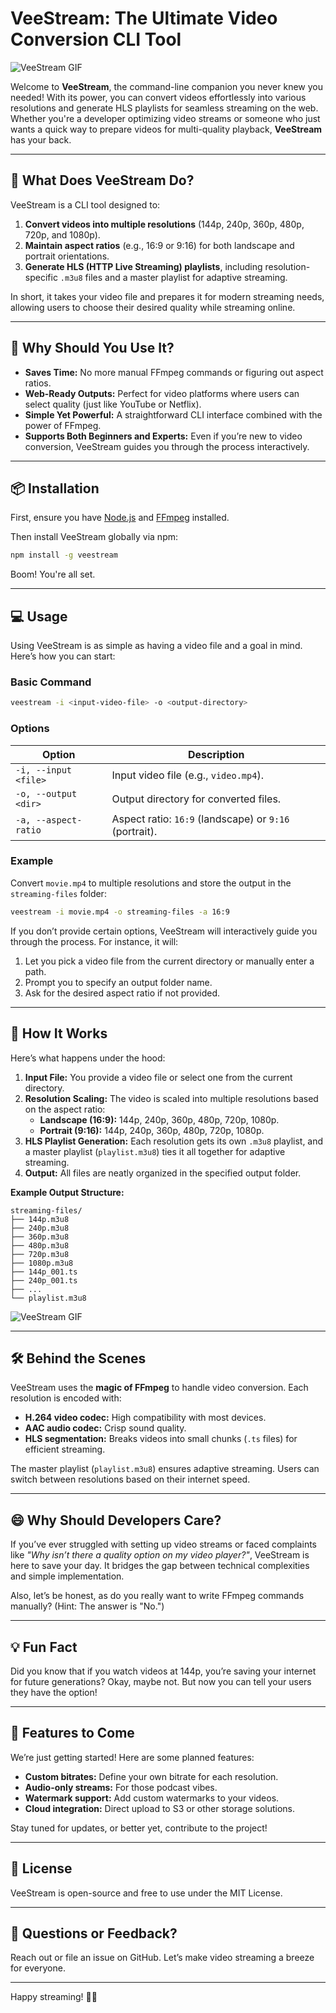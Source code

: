 # VeeStream: The Ultimate Video Conversion CLI Tool

![VeeStream GIF](public/logo.jpg)

Welcome to **VeeStream**, the command-line companion you never knew you needed! With its power, you can convert videos effortlessly into various resolutions and generate HLS playlists for seamless streaming on the web. Whether you're a developer optimizing video streams or someone who just wants a quick way to prepare videos for multi-quality playback, **VeeStream** has your back.

---

## 🚀 What Does VeeStream Do?

VeeStream is a CLI tool designed to:

1. **Convert videos into multiple resolutions** (144p, 240p, 360p, 480p, 720p, and 1080p).
2. **Maintain aspect ratios** (e.g., 16:9 or 9:16) for both landscape and portrait orientations.
3. **Generate HLS (HTTP Live Streaming) playlists**, including resolution-specific `.m3u8` files and a master playlist for adaptive streaming.

In short, it takes your video file and prepares it for modern streaming needs, allowing users to choose their desired quality while streaming online.

---

## 🎯 Why Should You Use It?

- **Saves Time:** No more manual FFmpeg commands or figuring out aspect ratios.
- **Web-Ready Outputs:** Perfect for video platforms where users can select quality (just like YouTube or Netflix).
- **Simple Yet Powerful:** A straightforward CLI interface combined with the power of FFmpeg.
- **Supports Both Beginners and Experts:** Even if you’re new to video conversion, VeeStream guides you through the process interactively.

---

## 📦 Installation

First, ensure you have [Node.js](https://nodejs.org/) and [FFmpeg](https://ffmpeg.org/) installed.

Then install VeeStream globally via npm:

```bash
npm install -g veestream
```

Boom! You're all set.

---

## 💻 Usage

Using VeeStream is as simple as having a video file and a goal in mind. Here’s how you can start:

### Basic Command

```bash
veestream -i <input-video-file> -o <output-directory>
```

### Options

| Option               | Description                                            |
| -------------------- | ------------------------------------------------------ |
| `-i, --input <file>` | Input video file (e.g., `video.mp4`).                  |
| `-o, --output <dir>` | Output directory for converted files.                  |
| `-a, --aspect-ratio` | Aspect ratio: `16:9` (landscape) or `9:16` (portrait). |

### Example

Convert `movie.mp4` to multiple resolutions and store the output in the `streaming-files` folder:

```bash
veestream -i movie.mp4 -o streaming-files -a 16:9
```

If you don’t provide certain options, VeeStream will interactively guide you through the process. For instance, it will:

1. Let you pick a video file from the current directory or manually enter a path.
2. Prompt you to specify an output folder name.
3. Ask for the desired aspect ratio if not provided.

---

## 🎥 How It Works

Here’s what happens under the hood:

1. **Input File:** You provide a video file or select one from the current directory.
2. **Resolution Scaling:** The video is scaled into multiple resolutions based on the aspect ratio:
   - **Landscape (16:9):** 144p, 240p, 360p, 480p, 720p, 1080p.
   - **Portrait (9:16):** 144p, 240p, 360p, 480p, 720p, 1080p.
3. **HLS Playlist Generation:** Each resolution gets its own `.m3u8` playlist, and a master playlist (`playlist.m3u8`) ties it all together for adaptive streaming.
4. **Output:** All files are neatly organized in the specified output folder.

**Example Output Structure:**

```
streaming-files/
├── 144p.m3u8
├── 240p.m3u8
├── 360p.m3u8
├── 480p.m3u8
├── 720p.m3u8
├── 1080p.m3u8
├── 144p_001.ts
├── 240p_001.ts
├── ...
└── playlist.m3u8
```

![VeeStream GIF](public/veestream.gif)

---

## 🛠 Behind the Scenes

VeeStream uses the **magic of FFmpeg** to handle video conversion. Each resolution is encoded with:

- **H.264 video codec:** High compatibility with most devices.
- **AAC audio codec:** Crisp sound quality.
- **HLS segmentation:** Breaks videos into small chunks (`.ts` files) for efficient streaming.

The master playlist (`playlist.m3u8`) ensures adaptive streaming. Users can switch between resolutions based on their internet speed.

---

## 😄 Why Should Developers Care?

If you’ve ever struggled with setting up video streams or faced complaints like _"Why isn’t there a quality option on my video player?"_, VeeStream is here to save your day. It bridges the gap between technical complexities and simple implementation.

Also, let’s be honest, as do you really want to write FFmpeg commands manually? (Hint: The answer is "No.")

---

## 💡 Fun Fact

Did you know that if you watch videos at 144p, you’re saving your internet for future generations? Okay, maybe not. But now you can tell your users they have the option!

---

## 🌟 Features to Come

We’re just getting started! Here are some planned features:

- **Custom bitrates:** Define your own bitrate for each resolution.
- **Audio-only streams:** For those podcast vibes.
- **Watermark support:** Add custom watermarks to your videos.
- **Cloud integration:** Direct upload to S3 or other storage solutions.

Stay tuned for updates, or better yet, contribute to the project!

---

## 📝 License

VeeStream is open-source and free to use under the MIT License.

---

## 💬 Questions or Feedback?

Reach out or file an issue on GitHub. Let’s make video streaming a breeze for everyone.

---

Happy streaming! 🎥✨
